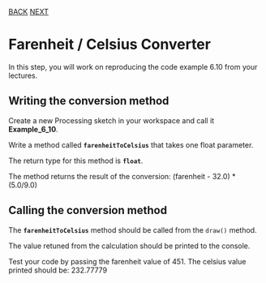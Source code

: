 [BACK](/topics/topic06/lab06/02.html) [NEXT](/topics/topic06/lab06/04.html)

# Farenheit / Celsius Converter

In this step, you will work on reproducing the code example 6.10 from your lectures.


## Writing the conversion method

Create a new Processing sketch in your workspace and call it **Example\_6\_10**.

Write a method called **`farenheitToCelsius`** that takes one float parameter.

The return type for this method is **`float`**.

The method returns the result of the conversion:  (farenheit - 32.0) * (5.0/9.0)


## Calling the conversion method

The **`farenheitToCelsius`** method should be called from the `draw()` method.

The value retuned from the calculation should be printed to the console.

Test your code by passing the farenheit value of 451.  The celsius value printed should be:  232.77779  

